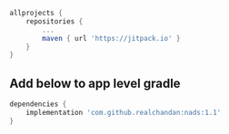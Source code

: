 ```groovy
allprojects {
	repositories {
		...
		maven { url 'https://jitpack.io' }
	}
}
```

## Add below to app level gradle
```groovy
dependencies {
	implementation 'com.github.realchandan:nads:1.1'
}
```